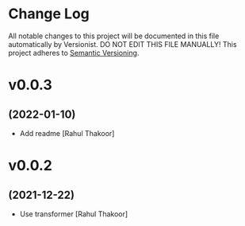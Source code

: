 # Change Log

All notable changes to this project will be documented in this file
automatically by Versionist. DO NOT EDIT THIS FILE MANUALLY!
This project adheres to [Semantic Versioning](http://semver.org/).

# v0.0.3
## (2022-01-10)

* Add readme [Rahul Thakoor]

# v0.0.2
## (2021-12-22)

* Use transformer [Rahul Thakoor]
